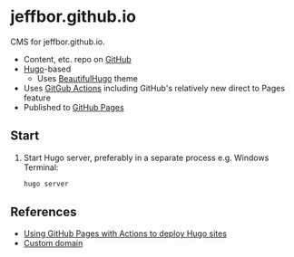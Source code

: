 # jeffbor.github.io

CMS for jeffbor.github.io.

- Content, etc. repo on [GitHub](https://github.com)
- [Hugo](https://gohugo.io)-based
  - Uses [BeautifulHugo](https://themes.gohugo.io/themes/beautifulhugo/) theme
- Uses [GitGub Actions](https://docs.github.com/en/actions) including GitHub's relatively new direct to Pages feature
- Published to [GitHub Pages](https://pages.github.com)

## Start

1. Start Hugo server, preferably in a separate process e.g. Windows Terminal:
   ```bash
   hugo server
   ```

## References

- [Using GitHub Pages with Actions to deploy Hugo sites](https://www.youtube.com/watch?v=Z_7RIuf_Z-Q&t=1284s)
- [Custom domain](https://docs.github.com/en/pages/configuring-a-custom-domain-for-your-github-pages-site/managing-a-custom-domain-for-your-github-pages-site)